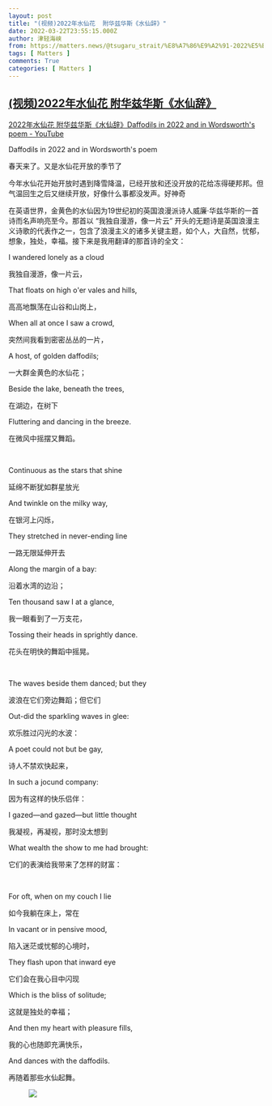 ```yaml
---
layout: post
title: "(视频)2022年水仙花  附华兹华斯《水仙辞》"
date: 2022-03-22T23:55:15.000Z
author: 津轻海峡
from: https://matters.news/@tsugaru_strait/%E8%A7%86%E9%A2%91-2022%E5%B9%B4%E6%B0%B4%E4%BB%99%E8%8A%B1-%E9%99%84%E5%8D%8E%E5%85%B9%E5%8D%8E%E6%96%AF-%E6%B0%B4%E4%BB%99%E8%BE%9E-bafyreidukqzwklnslr6v5ipdtuleduckzy3fm5orfzuzh3e56wb5vfr34m
tags: [ Matters ]
comments: True
categories: [ Matters ]
---
```

<!--1647993315000-->
[(视频)2022年水仙花  附华兹华斯《水仙辞》](https://matters.news/@tsugaru_strait/%E8%A7%86%E9%A2%91-2022%E5%B9%B4%E6%B0%B4%E4%BB%99%E8%8A%B1-%E9%99%84%E5%8D%8E%E5%85%B9%E5%8D%8E%E6%96%AF-%E6%B0%B4%E4%BB%99%E8%BE%9E-bafyreidukqzwklnslr6v5ipdtuleduckzy3fm5orfzuzh3e56wb5vfr34m)
------

<div>
<p><a href="https://www.youtube.com/watch?v=Lznq9oCLPX8" rel="noopener noreferrer" target="_blank">2022年水仙花 附华兹华斯《水仙辞》Daffodils in 2022 and in Wordsworth's poem - YouTube</a></p><p>Daffodils in 2022 and in Wordsworth's poem</p><p>春天来了。又是水仙花开放的季节了</p><p>今年水仙花开始开放时遇到降雪降温，已经开放和还没开放的花给冻得硬邦邦。但气温回生之后又继续开放，好像什么事都没发声。好神奇</p><p>在英语世界，金黄色的水仙因为19世纪初的英国浪漫派诗人威廉·华兹华斯的一首诗而名声响亮至今。那首以 “我独自漫游，像一片云” 开头的无题诗是英国浪漫主义诗歌的代表作之一，包含了浪漫主义的诸多关键主题，如个人，大自然，忧郁，想象，独处，幸福。接下来是我用翻译的那首诗的全文：</p><p>I wandered lonely as a cloud</p><p>我独自漫游，像一片云，</p><p>That floats on high o'er vales and hills,</p><p>高高地飘荡在山谷和山岗上，</p><p>When all at once I saw a crowd,</p><p>突然间我看到密密丛丛的一片，</p><p>A host, of golden daffodils;</p><p>一大群金黄色的水仙花；</p><p>Beside the lake, beneath the trees,</p><p>在湖边，在树下</p><p>Fluttering and dancing in the breeze.</p><p>在微风中摇摆又舞蹈。</p><p><br></p><p>Continuous as the stars that shine</p><p>延绵不断犹如群星放光</p><p>And twinkle on the milky way,</p><p>在银河上闪烁，</p><p>They stretched in never-ending line</p><p>一路无限延伸开去</p><p>Along the margin of a bay:</p><p>沿着水湾的边沿；</p><p>Ten thousand saw I at a glance,</p><p>我一眼看到了一万支花，</p><p>Tossing their heads in sprightly dance.</p><p>花头在明快的舞蹈中摇晃。</p><p><br></p><p>The waves beside them danced; but they</p><p>波浪在它们旁边舞蹈；但它们</p><p>Out-did the sparkling waves in glee:</p><p>欢乐胜过闪光的水波：</p><p>A poet could not but be gay,</p><p>诗人不禁欢快起来，</p><p>In such a jocund company:</p><p>因为有这样的快乐侣伴：</p><p>I gazed—and gazed—but little thought</p><p>我凝视，再凝视，那时没太想到</p><p>What wealth the show to me had brought:</p><p>它们的表演给我带来了怎样的财富：</p><p><br></p><p>For oft, when on my couch I lie</p><p>如今我躺在床上，常在</p><p>In vacant or in pensive mood,</p><p>陷入迷茫或忧郁的心境时，</p><p>They flash upon that inward eye</p><p>它们会在我心目中闪现</p><p>Which is the bliss of solitude;</p><p>这就是独处的幸福；</p><p>And then my heart with pleasure fills,</p><p>我的心也随即充满快乐，</p><p>And dances with the daffodils.</p><p>再随着那些水仙起舞。</p><figure class="image"><img src="https://assets.matters.news/embed/ac7539a3-1c8a-43c1-ac8d-e7a915162d23.jpeg" data-asset-id="ac7539a3-1c8a-43c1-ac8d-e7a915162d23" referrerpolicy="no-referrer"><figcaption><span></span></figcaption></figure><p><br></p><p><br></p>
</div>
